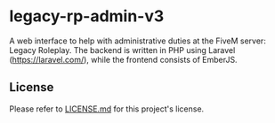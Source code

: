 # legacy-rp-admin-v3
A web interface to help with administrative duties at the FiveM server: Legacy Roleplay. The backend is written in PHP using Laravel (https://laravel.com/), while the frontend consists of EmberJS.

## License
Please refer to [LICENSE.md](https://github.com/ExpDev07/legacy-rp-admin-v3/blob/master/LICENSE.md) for this project's license.
